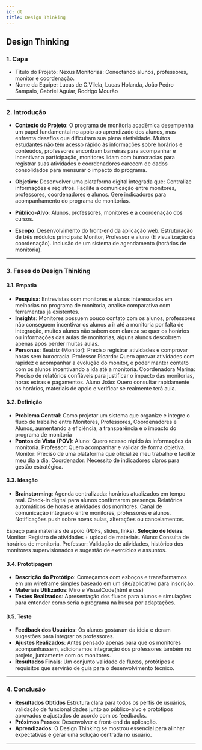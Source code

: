 ```yaml
---
id: dt
title: Design Thinking
---
```


## **Design Thinking**

### **1. Capa**

- Título do Projeto: Nexus Monitorias: Conectando alunos, professores, monitor e coordenação.
- Nome da Equipe: Lucas de C.Vilela, Lucas Holanda, João Pedro Sampaio, Gabriel Aguiar, Rodrigo Mourão

---

### **2. Introdução**

- **Contexto do Projeto**: O programa de monitoria acadêmica desempenha um papel fundamental no apoio ao aprendizado dos alunos, mas enfrenta desafios que dificultam sua plena efetividade. Muitos estudantes não têm acesso rápido às informações sobre horários e conteúdos, professores encontram barreiras para acompanhar e incentivar a participação, monitores lidam com burocracias para registrar suas atividades e coordenadores carecem de dados consolidados para mensurar o impacto do programa.
- **Objetivo**: Desenvolver uma plataforma digital integrada que:
Centralize informações e registros.
Facilite a comunicação entre monitores, professores, coordenadores e alunos.
Gere indicadores para acompanhamento do programa de monitorias.

- **Público-Alvo**: Alunos, professores, monitores e a coordenação dos cursos.

- **Escopo**: 
Desenvolvimento do front-end da aplicação web.
Estruturação de três módulos principais: Monitor, Professor e aluno (E visualização da coordenação).
Inclusão de um sistema de agendamento (horários de monitoria).

---

### **3. Fases do Design Thinking**

#### **3.1. Empatia**

- **Pesquisa**: Entrevistas com monitores e alunos interessados em melhorias no programa de monitoria, analise comparativa com ferramentas já existentes.
- **Insights**: Monitores possuem pouco contato com os alunos, professores não conseguem incentivar os alunos a ir até a monitoria por falta de integração, muitos alunos não sabem com clareza se quer os horários ou informações das aulas de monitorias, alguns alunos descobrem apenas após perder muitas aulas. 
- **Personas**:
Beatriz (Monitor): Preciso registrar atividades e comprovar horas sem burocracia.
Professor Ricardo: Quero aprovar atividades com rapidez e acompanhar a evolução do monitor, e poder manter contato com os alunos incentivando a ida até a monitoria.
Coordenadora Marina: Preciso de relatórios confiáveis para justificar o impacto das monitorias, horas extras e pagamentos.
Aluno João: Quero consultar rapidamente os horários, materiais de apoio e verificar se realmente terá aula.

#### **3.2. Definição**

- **Problema Central**: Como projetar um sistema que organize e integre o fluxo de trabalho entre Monitores, Professores, Coordenadores e Alunos, aumentando a eficiência, a transparência e o impacto do programa de monitoria
- **Pontos de Vista (POV)**:
Aluno: Quero acesso rápido às informações da monitoria.
Professor: Quero acompanhar e validar de forma objetiva.
Monitor: Preciso de uma plataforma que oficialize meu trabalho e facilite meu dia a dia.
Coordenador: Necessito de indicadores claros para gestão estratégica.

#### **3.3. Ideação**

- **Brainstorming**: 
Agenda centralizada: horários atualizados em tempo real.
Check-in digital para alunos confirmarem presença.
Relatórios automáticos de horas e atividades dos monitores.
Canal de comunicação integrado entre monitores, professores e alunos.
Notificações push sobre novas aulas, alterações ou cancelamentos.

Espaço para materiais de apoio (PDFs, slides, links).
 **Seleção de Ideias**:
  Monitor: Registro de atividades + upload de materiais.
  Aluno: Consulta de horários de monitoria.
  Professor: Validação de atividades, histórico dos monitores supervisionados e sugestão de exercícios e assuntos.

#### **3.4. Prototipagem**

- **Descrição do Protótipo**: Começamos com esboços e transformamos em um wireframe simples baseado em um site/aplicativo para inscrição.
- **Materiais Utilizados**: Miro e VisualCode(html e css) 
- **Testes Realizados**: Apresentação dos fluxos para alunos e simulações para entender como seria o programa na busca por adaptações.

#### **3.5. Teste**

- **Feedback dos Usuários**: Os alunos gostaram da ideia e deram sugestões para integrar os professores.
- **Ajustes Realizados**: Antes pensado apenas para que os monitores acompanhassem, adicionamos integração dos professores também no projeto, juntamente com os monitores.
- **Resultados Finais**: Um conjunto validado de fluxos, protótipos e requisitos que servirão de guia para o desenvolvimento técnico.
---

### **4. Conclusão**

- **Resultados Obtidos** Estrutura clara para todos os perfis de usuários, validação de funcionalidades junto ao público-alvo e protótipos aprovados e ajustados de acordo com os feedbacks.
- **Próximos Passos**: Desenvolver o front-end da aplicação.
- **Aprendizados**: O Design Thinking se mostrou essencial para alinhar expectativas e gerar uma solução centrada no usuário.

---









